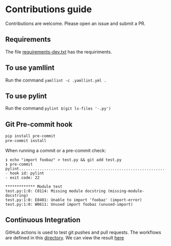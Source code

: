 # Contributions guide

Contributions are welcome.
Please open an issue and submit a PR.

## Requirements

The file [requirements-dev.txt](requirements-dev.txt) has the requiriments.

## To use yamllint

Run the command `yamllint -c .yamllint.yml .`

## To use pylint

Run the command `pylint $(git ls-files '-.py')`

## Git Pre-commit hook

```bash
pip install pre-commit
pre-commit install
```

When running a commit or a pre-commit check:

```
❯ echo "import foobaz" > test.py && git add test.py
❯ pre-commit
pylint...................................................................Failed
- hook id: pylint
- exit code: 22

************* Module test
test.py:1:0: C0114: Missing module docstring (missing-module-docstring)
test.py:1:0: E0401: Unable to import 'foobaz' (import-error)
test.py:1:0: W0611: Unused import foobaz (unused-import)
```

## Continuous Integration

GitHub actions is used to test git pushes and pull requests. The workflows are defined in this [directory](.github/workflows).
We can view the result [here](https://github.com/arista-netdevops-community/network-test-automation/actions)
